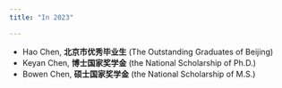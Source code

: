 ```yaml
---
title: "In 2023"

---
```


- Hao Chen, **北京市优秀毕业生** (The Outstanding Graduates of Beijing)
- Keyan Chen, **博士国家奖学金** (the National Scholarship of Ph.D.)
- Bowen Chen, **硕士国家奖学金** (the National Scholarship of M.S.)
